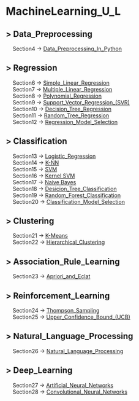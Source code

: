 # MachineLearning_U_L
<h2>> Data_Preprocessing</h2>
  <p>
    &emsp; Section4 -> <a href="https://github.com/walterbishop67/MachineLearning_U_L/blob/main/Section04/ML_Sec4.ipynb/">Data_Preprocessing_In_Python</a>
  </p>
<h2>> Regression</h2>
  <p>
    &emsp; Section6 -> <a href="https://github.com/walterbishop67/MachineLearning_U_L/blob/main/Section06/ML_Sec6.ipynb/">Simple_Linear_Regression</a><br>
    &emsp; Section7 -> <a href="https://github.com/walterbishop67/MachineLearning_U_L/blob/main/Section07/Ml_Sec7.ipynb/">Multiple_Linear_Regression</a><br>
    &emsp; Section8 -> <a href="https://github.com/walterbishop67/MachineLearning_U_L/blob/main/Section08/Ml_Sec8.ipynb/">Polynomial_Regression</a><br>
    &emsp; Section9 -> <a href="https://github.com/walterbishop67/MachineLearning_U_L/blob/main/Section09/Ml_Sec9.ipynb/">Support_Vector_Regression_(SVR)</a><br>
    &emsp; Section10 -> <a href="https://github.com/walterbishop67/MachineLearning_U_L/blob/main/Section10/Ml_Sec10.ipynb/">Decision_Tree_Regression</a><br>
    &emsp; Section11 -> <a href="https://github.com/walterbishop67/MachineLearning_U_L/blob/main/Section11/Ml_Sec11.ipynb/">Random_Tree_Regression</a><br>
    &emsp; Section12 -> <a href="https://github.com/walterbishop67/MachineLearning_U_L/blob/main/Section12/Ml_Sec12.ipynb/">Regression_Model_Selection</a>
  </p>
  <h2>> Classification</h2>
    <p>
      &emsp; Section13 -> <a href="https://github.com/walterbishop67/MachineLearning_U_L/blob/main/Section13/Ml_Sec13.ipynb/">Logistic_Regression</a><br>
      &emsp; Section14 -> <a href="https://github.com/walterbishop67/MachineLearning_U_L/blob/main/Section14/Ml_Sec14.ipynb/">K-NN</a><br>
      &emsp; Section15 -> <a href="https://github.com/walterbishop67/MachineLearning_U_L/blob/main/Section15/Ml_Sec15.ipynb/">SVM</a><br>
      &emsp; Section16 -> <a href="https://github.com/walterbishop67/MachineLearning_U_L/blob/main/Section16/Ml_Sec16.ipynb/">Kernel SVM</a><br>
      &emsp; Section17 -> <a href="https://github.com/walterbishop67/MachineLearning_U_L/blob/main/Section17/Ml_Sec17.ipynb/">Naive Bayes</a><br>
      &emsp; Section18 -> <a href="https://github.com/walterbishop67/MachineLearning_U_L/blob/main/Section18/Ml_Sec18.ipynb/">Desicion_Tree_Classification</a><br>
      &emsp; Section19 -> <a href="https://github.com/walterbishop67/MachineLearning_U_L/blob/main/Section19/Ml_Sec19.ipynb/">Random_Forest_Classification</a><br>
      &emsp; Section20 -> <a href="https://github.com/walterbishop67/MachineLearning_U_L/tree/main/Section20/">Classification_Model_Selection</a>
    </p>
  <h2>> Clustering</h2>
    <p>
      &emsp; Section21 -> <a href="https://github.com/walterbishop67/MachineLearning_U_L/blob/main/Section21/K-Means.ipynb/">K-Means</a><br>
      &emsp; Section22 -> <a href="https://github.com/walterbishop67/MachineLearning_U_L/blob/main/Section22/Hierarchical_Clustering.ipynb/">Hierarchical_Clustering</a><br>
    </p>
  <h2>> Association_Rule_Learning</h2>  
    <p>
      &emsp; Section23 -> <a href="https://github.com/walterbishop67/MachineLearning_U_L/blob/main/Section23/Apriori_and_Eclat.ipynb/">Apriori_and_Eclat</a><br>
    </p>
  <h2>> Reinforcement_Learning</h2>
    <p>
      &emsp; Section24 -> <a href="https://github.com/walterbishop67/MachineLearning_U_L/blob/main/Section24/Thompson_Sampling.ipynb/">Thompson_Sampling</a><br>
      &emsp; Section25 -> <a href="https://github.com/walterbishop67/MachineLearning_U_L/blob/main/Section25/Upper_Confidence_Bound_(UCB).ipynb/">Upper_Confidence_Bound_(UCB)</a><br>
    </p>
   <h2>> Natural_Language_Processing</h2>
     <p>
       &emsp; Section26 -> <a href="https://github.com/walterbishop67/MachineLearning_U_L/blob/main/Section26/Natural_Language_Processing.ipynb/">Natural_Language_Processing</a><br>
     </p>
    <h2>> Deep_Learning</h2>
     <p>
       &emsp; Section27 -> <a href="https://github.com/walterbishop67/MachineLearning_U_L/blob/main/Section27/ANN.ipynb/">Artificial_Neural_Networks</a><br>
       &emsp; Section28 -> <a href="https://github.com/walterbishop67/MachineLearning_U_L/blob/main/Section28/CNN.ipynb">Convolutional_Neural_Networks</a><br>
     </p>
     
  
